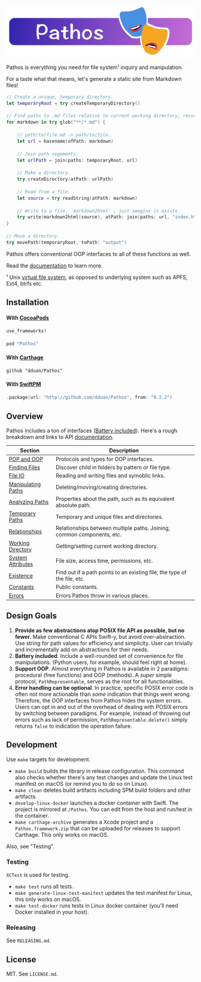 ![Banner](Resources/Assets/Banner.png)

Pathos is everything you need for file system¹ inquiry and manipulation.

For a taste what that means, let's generate a static site from Markdown files!

```swift
// Create a unique, temporary directory.
let temporaryRoot = try createTemporaryDirectory()

// Find paths to .md files relative to current working directory, recursively.
for markdown in try glob("**/*.md") {

    // path/to/file.md -> path/to/file.
    let url = basename(ofPath: markdown)

    // Join path segements.
    let urlPath = join(paths: temporaryRoot, url)

    // Make a directory.
    try createDirectory(atPath: urlPath)

    // Read from a file.
    let source = try readString(atPath: markdown)

    // Write to a file. `markdown2html` … just imagine it exists.
    try write(markdown2html(source), atPath: join(paths: url, "index.html"))
}

// Move a directory.
try movePath(temporaryRoot, toPath: "output")
```

Pathos offers conventional OOP interfaces to all of these functions as well.

Read the [documentation][] to learn more.

¹ Unix [virtual file system][], as opposed to underlying system such as APFS,
Ext4, btrfs etc.

[documentation]: https://dduan.github.io/Pathos
[virtual file system]: https://en.wikipedia.org/wiki/Virtual_file_system

## Installation

#### With [CocoaPods](http://cocoapods.org/)

```ruby
use_frameworks!

pod "Pathos"
```

#### With [Carthage](https://github.com/Carthage/Carthage)

```
github "dduan/Pathos"
```

#### With [SwiftPM](https://swift.org/package-manager)

```swift
.package(url: "http://github.com/dduan/Pathos", from: "0.2.2")
```
## Overview

Pathos includes a ton of interfaces ([Battery included](#design-goals)). Here's
a rough breakdown and links to API [documentation][].

|Section                 | Description                                                               |
|------------------------|---------------------------------------------------------------------------|
| [POP and OOP][]        | Protocols and types for OOP interfaces.                                   |
| [Finding Files][]      | Discover child in folders by pattern or file type.                        |
| [File IO][]            | Reading and writing files and symoblic links.                             |
| [Manipulating Paths][] | Deleting/moving/creating directories.                                     |
| [Analyzing Paths][]    | Properties about the path, such as its equivalent absolute path.          |
| [Temporary Paths][]    | Temporary and unique files and directories.                               |
| [Relationships][]      | Relationships between multiple paths. Joining, common components, etc.    |
| [Working Directory][]  | Getting/setting current working directory.                                |
| [System Attributes][]  | File size, access time, permissions, etc.                                 |
| [Existence][]          | Find out if a path points to an existing file, the type of the file, etc. |
| [Constants][]          | Public constants.                                                         |
| [Errors][]             | Errors Pathos throw in various places.                                    |

[POP and OOP]: https://dduan.github.io/Pathos/POP%20and%20OOP.html
[Finding Files]: https://dduan.github.io/Pathos/Finding%20Files.html
[File IO]: https://dduan.github.io/Pathos/File%20IO.html
[Manipulating Paths]: https://dduan.github.io/Pathos/Manipulating%20Paths.html
[Analyzing Paths]: https://dduan.github.io/Pathos/Analyzing%20Paths.html
[Temporary Paths]: https://dduan.github.io/Pathos/Temporary%20Paths.html
[Relationships]: https://dduan.github.io/Pathos/Relationship.html
[Working Directory]: https://dduan.github.io/Pathos/Working%20Directory.html
[System Attributes]: https://dduan.github.io/Pathos/System%20Attributes.html
[Existence]: https://dduan.github.io/Pathos/Existence.html
[Constants]: https://dduan.github.io/Pathos/Constants.html
[Errors]: https://dduan.github.io/Pathos/Errors.html

## Design Goals

1. **Provide as few abstractions atop POSIX file API as possible, but no
   fewer.** Make conventional C APIs Swift-y, but avoid over-abstraction. Use
   string for path values for efficiency and simplicity. User can trivially and
   incrementally add on abstractions for their needs.
2. **Battery included**. Include a well-rounded set of convenience for file
   manipulations. (Python users, for example, should feel right at home).
3. **Support OOP**. Almost everything in Pathos is available in 2 paradigms:
   procedural (free functions) and OOP (methods). A _super_ simple protocol,
   `PathRepresentable`, serves as the root for all functionalities.
4. **Error handling can be optional**. In practice, specific POSIX error code is
   often not more actionable than _some_ indication that things went wrong.
   Therefore, the OOP interfaces from Pathos hides the system errors. Users can
   opt in and out of the overhead of dealing with POSIX errors by switching
   between paradigms. For example, instead of throwing out errors such as lack
   of permission, `PathRepresentable.delete()` simply returns `false` to
   indication the operation failure.

## Development

Use `make` targets for development.

- `make build` builds the library in release configuration. This command also
  checks whether there's any test changes and update the Linux test manifest
  on macOS (or remind you to do so on Linux).
- `make clean` deletes build artifacts including SPM build folders and other
  artifacts.
- `develop-linux-docker` launches a docker container with Swift. The project is
  mirrored at `/Pathos`. You can edit from the host and run/test in the
  container.
- `make carthage-archive` generates a Xcode project and a `Pathos.framework.zip`
  that can be uploaded for releases to support Carthage. This only works on
  macOS.

Also, see "Testing".

### Testing

`XCTest` is used for testing.

- `make test` runs all tests.
- `make generate-linux-test-manifest` updates the test manifest for Linux, this
  only works on macOS.
- `make test-docker` runs tests in Linux docker container (you'll need Docker
  installed in your host).

### Releasing

See `RELEASING.md`.

## License

MIT. See `LICENSE.md`.
